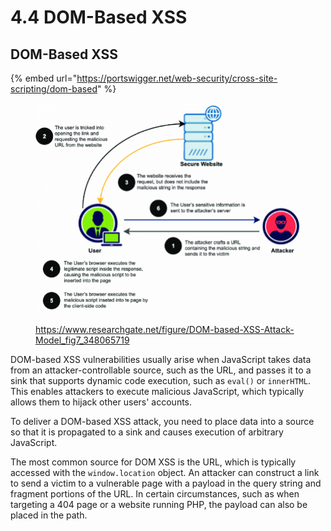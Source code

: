 # 4.4 DOM-Based XSS

## DOM-Based XSS

{% embed url="https://portswigger.net/web-security/cross-site-scripting/dom-based" %}

<figure><img src="../../.gitbook/assets/image (75).png" alt=""><figcaption><p><a href="https://www.researchgate.net/figure/DOM-based-XSS-Attack-Model_fig7_348065719">https://www.researchgate.net/figure/DOM-based-XSS-Attack-Model_fig7_348065719</a></p></figcaption></figure>

DOM-based XSS vulnerabilities usually arise when JavaScript takes data from an attacker-controllable source, such as the URL, and passes it to a sink that supports dynamic code execution, such as `eval()` or `innerHTML`. This enables attackers to execute malicious JavaScript, which typically allows them to hijack other users' accounts.

To deliver a DOM-based XSS attack, you need to place data into a source so that it is propagated to a sink and causes execution of arbitrary JavaScript.

The most common source for DOM XSS is the URL, which is typically accessed with the `window.location` object. An attacker can construct a link to send a victim to a vulnerable page with a payload in the query string and fragment portions of the URL. In certain circumstances, such as when targeting a 404 page or a website running PHP, the payload can also be placed in the path.





